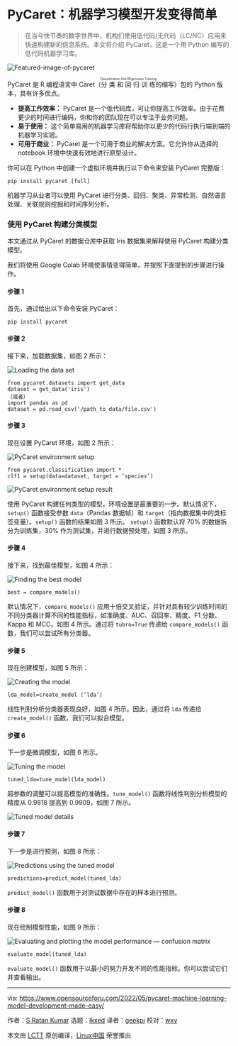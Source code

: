 [#]: subject: "PyCaret: Machine Learning Model Development Made Easy"
[#]: via: "https://www.opensourceforu.com/2022/05/pycaret-machine-learning-model-development-made-easy/"
[#]: author: "S Ratan Kumar https://www.opensourceforu.com/author/s-ratan/"
[#]: collector: "lkxed"
[#]: translator: "geekpi"
[#]: reviewer: "wxy"
[#]: publisher: "wxy"
[#]: url: "https://linux.cn/article-14607-1.html"

PyCaret：机器学习模型开发变得简单
======

> 在当今快节奏的数字世界中，机构们使用低代码/无代码（LC/NC）应用来快速构建新的信息系统。本文将介绍 PyCaret，这是一个用 Python 编写的低代码机器学习库。

![Featured-image-of-pycaret][1]

PyCaret 是 R 编程语言中 Caret（<ruby>分类和回归训练<rt>Classification And REgression Training</rt></ruby>的缩写）包的 Python 版本，具有许多优点。

- **提高工作效率：** PyCaret 是一个低代码库，可让你提高工作效率。由于花费更少的时间进行编码，你和你的团队现在可以专注于业务问题。
- **易于使用：** 这个简单易用的机器学习库将帮助你以更少的代码行执行端到端的机器学习实验。
- **可用于商业：** PyCaret 是一个可用于商业的解决方案。它允许你从选择的 notebook 环境中快速有效地进行原型设计。

你可以在 Python 中创建一个虚拟环境并执行以下命令来安装 PyCaret 完整版：

```
pip install pycaret [full]
```

机器学习从业者可以使用 PyCaret 进行分类、回归、聚类、异常检测、自然语言处理、关联规则挖掘和时间序列分析。

### 使用 PyCaret 构建分类模型

本文通过从 PyCaret 的数据仓库中获取 Iris 数据集来解释使用 PyCaret 构建分类模型。

我们将使用 Google Colab 环境使事情变得简单，并按照下面提到的步骤进行操作。

#### 步骤 1

首先，通过给出以下命令安装 PyCaret：

```
pip install pycaret
```

#### 步骤 2

接下来，加载数据集，如图 2 所示：

![Loading the data set][2]

```
from pycaret.datasets import get_data
dataset = get_data('iris') 
（或者）
import pandas as pd 
dataset = pd.read_csv('/path_to_data/file.csv')
```

#### 步骤 3

现在设置 PyCaret 环境，如图 2 所示：

![PyCaret environment setup][3]

```
from pycaret.classification import *
clf1 = setup(data=dataset, target = ‘species’)
```

![PyCaret environment setup result][4]

使用 PyCaret 构建任何类型的模型，环境设置是最重要的一步。默认情况下，`setup()` 函数接受参数 `data`（Pandas 数据帧）和 `target`（指向数据集中的类标签变量）。`setup()` 函数的结果如图 3 所示。 `setup()` 函数默认将 70% 的数据拆分为训练集，30% 作为测试集，并进行数据预处理，如图 3 所示。

#### 步骤 4

接下来，找到最佳模型，如图 4 所示：

![Finding the best model][5]

```
best = compare_models()
```

默认情况下，`compare_models()` 应用十倍交叉验证，并针对具有较少训练时间的不同分类器计算不同的性能指标，如准确度、AUC、召回率、精度、F1 分数、Kappa 和 MCC，如图 4 所示。通过将 `tubro=True` 传递给 `compare_models()` 函数，我们可以尝试所有分类器。

#### 步骤 5

现在创建模型，如图 5 所示：

![Creating the model][6]

```
lda_model=create_model (‘lda’)
```

线性判别分析分类器表现良好，如图 4 所示。因此，通过将 `lda` 传递给 `create_model()` 函数，我们可以拟合模型。

#### 步骤 6

下一步是微调模型，如图 6 所示。

![Tuning the model][7]

```
tuned_lda=tune_model(lda_model)
```

超参数的调整可以提高模型的准确性。`tune_model()` 函数将线性判别分析模型的精度从 0.9818 提高到 0.9909，如图 7 所示。

![Tuned model details][8]

#### 步骤 7

下一步是进行预测，如图 8 所示：

![Predictions using the tuned model][9]

```
predictions=predict_model(tuned_lda)
```

`predict_model()` 函数用于对测试数据中存在的样本进行预测。

#### 步骤 8

现在绘制模型性能，如图 9 所示：

![Evaluating and plotting the model performance — confusion matrix][10]

```
evaluate_model(tuned_lda)
```

`evaluate_model()` 函数用于以最小的努力开发不同的性能指标。你可以尝试它们并查看输出。

--------------------------------------------------------------------------------

via: https://www.opensourceforu.com/2022/05/pycaret-machine-learning-model-development-made-easy/

作者：[S Ratan Kumar][a]
选题：[lkxed][b]
译者：[geekpi](https://github.com/geekpi)
校对：[wxy](https://github.com/wxy)

本文由 [LCTT](https://github.com/LCTT/TranslateProject) 原创编译，[Linux中国](https://linux.cn/) 荣誉推出

[a]: https://www.opensourceforu.com/author/s-ratan/
[b]: https://github.com/lkxed
[1]: https://www.opensourceforu.com/wp-content/uploads/2022/03/Featured-image-of-pycaret-696x477.jpg
[2]: https://www.opensourceforu.com/wp-content/uploads/2022/03/Figure-1-loading-the-dataset.jpg
[3]: https://www.opensourceforu.com/wp-content/uploads/2022/03/Figure-2-PyCaret-Environment-Setup.jpg
[4]: https://www.opensourceforu.com/wp-content/uploads/2022/03/Figure-3-PyCaret-Environment-Setup-Result.jpg
[5]: https://www.opensourceforu.com/wp-content/uploads/2022/03/Figure-4-Finding-the-best-model.jpg
[6]: https://www.opensourceforu.com/wp-content/uploads/2022/03/Figure-5-Creating-the-model.jpg
[7]: https://www.opensourceforu.com/wp-content/uploads/2022/03/Figure-6-Tuning-the-model.jpg
[8]: https://www.opensourceforu.com/wp-content/uploads/2022/03/Figure-7Tuned-model-details.jpg
[9]: https://www.opensourceforu.com/wp-content/uploads/2022/03/Figure-8-Predictions-using-tuned-model.jpg
[10]: https://www.opensourceforu.com/wp-content/uploads/2022/03/Figure-9-Evaluating-and-ploting-the-model-performance-Confusion-Matrix.jpg
